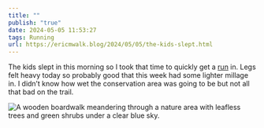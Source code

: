 ```yaml
---
title: ""
publish: "true"
date: 2024-05-05 11:53:27
tags: Running
url: https://ericmwalk.blog/2024/05/05/the-kids-slept.html
---
```


The kids slept in this morning so I took that time to quickly get a [run](https://strava.com/activities/11339015773) in. Legs felt heavy today so probably good that this week had some lighter millage in. I didn’t know how wet the conservation area was going to be but not all that bad on the trail.

![A wooden boardwalk meandering through a nature area with leafless trees and green shrubs under a clear blue sky.](https://ericmwalk.blog/uploads/2024/img-8843.jpeg)